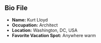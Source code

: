 ## Bio File

- **Name:** Kurt Lloyd
- **Occupation:** Architect
- **Location:** Washington, DC, USA
- **Favorite Vacation Spot:** Anywhere warm
